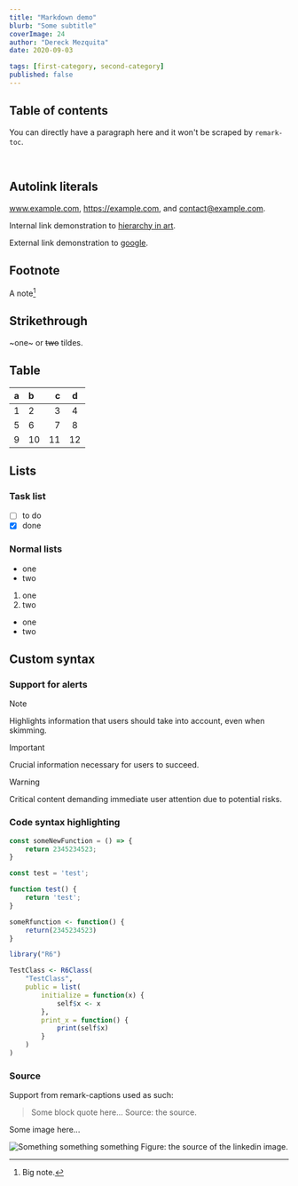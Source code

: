 ```yaml
---
title: "Markdown demo"
blurb: "Some subtitle"
coverImage: 24
author: "Dereck Mezquita"
date: 2020-09-03

tags: [first-category, second-category]
published: false
---
```


## Table of contents

You can directly have a paragraph here and it won't be scraped by `remark-toc`.

<!-- custom support for html including breaks -->
<br>

## Autolink literals

www.example.com, https://example.com, and contact@example.com.

Internal link demonstration to [hierarchy in art](/blog/20181127_hierarchy-in-art).

External link demonstration to [google](https://www.google.com).

## Footnote

A note[^1]

[^1]: Big note.

## Strikethrough

~one~ or ~~two~~ tildes.

## Table

| a | b  |  c |  d  |
| - | :- | -: | :-: |
| 1 | 2  |  3 |  4  |
| 5 | 6  |  7 |  8  |
| 9 | 10 | 11 | 12  |

## Lists

### Task list

* [ ] to do
* [x] done

### Normal lists

* one
* two

1. one
2. two

- one
- two

## Custom syntax

### Support for alerts

> [!NOTE]
> Highlights information that users should take into account, even when skimming.

> [!IMPORTANT]
> Crucial information necessary for users to succeed.

> [!WARNING]
> Critical content demanding immediate user attention due to potential risks.

### Code syntax highlighting

```js
const someNewFunction = () => {
    return 2345234523;
}
```


```javascript
const test = 'test';

function test() {
    return 'test';
}
```

```r
someRfunction <- function() {
    return(2345234523)
}

library("R6")

TestClass <- R6Class(
    "TestClass",
    public = list(
        initialize = function(x) {
            self$x <- x
        },
        print_x = function() {
            print(self$x)
        }
    )
)
```

### Source

Support from remark-captions used as such:

> Some block quote here...
Source: the source.

Some image here...

![Something something something](/site-images/icons/linkedin.png)
Figure: the source of the linkedin image.

